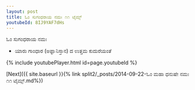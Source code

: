 ```yaml
---
layout: post
title: ಓಂ ಸುಗಂಧರಾಯ ನಮಃ ೧೧ ಟೈಮ್ಸ್
youtubeId: 8IJ9YAF7dHs
---
```

 
 
 ಓಂ ಸುಗಂಧರಾಯ ನಮಃ  
 
 -  ಯಾರು ಗಾಂಧಾರ (ಅಫ್ಘಾನಿಸ್ತಾನ) ದ ಉತ್ತಮ ಕುದುರೆಯಂತೆ 
 
  
 
  
 
 
 
 
 
 


{% include youtubePlayer.html id=page.youtubeId %}
 
[Next]({{ site.baseurl }}{% link  split2/_posts/2014-09-22-ಓಂ ಮಹಾ ಧನುಷೇ ನಮಃ ೧೧ ಟೈಮ್ಸ್.md%})
 
